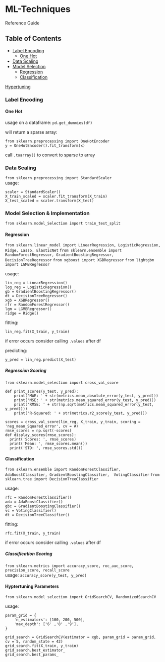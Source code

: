 # ML-Techniques
Reference Guide 

## Table of Contents
* [Label Encoding](#Label-Encoding)  
    * [One Hot](#One-Hot)  
* [Data Scaling](#Data-Scaling)  
* [Model Selection](#Model-Selection)  
     * [Regression](#Regression)        
     * [Classification](#Classification)     
  
[Hypertuning](#Hypertuning-Parameters)  

### Label Encoding

#### One Hot
usage on a dataframe: ```pd.get_dummies(df)```
  
will return a sparse array: 
```
from sklearn.preprocessing import OneHotEncoder
y = OneHotEncoder().fit_transform(x)
```
call ```.toarray()``` to convert to sparse to array 

### Data Scaling
```from sklearn.preprocessing import StandardScaler```  
usage:  
```
scaler = StandardScaler()
X_train_scaled = scaler.fit_transform(X_train)
X_test_scaled = scaler.transform(X_test)
```
  
### Model Selection & Implementation
```from sklearn.model_Selection import train_test_split```

#### Regression
```from sklearn.linear_model import LinearRegression, LogisticRegression, Ridge, Lasso, ElasticNet```
```from sklearn.ensemble import RandomForestRegressor, GradientBoostingRegressor, DecisionTreeRegressor```
```from xgboost import XGBRegressor```
```from lightgbm import LGMBRegressor```  
  
usage: 
```   
lin_reg = LinearRegression()
log_reg = LogisticRegression()
gb = GradientBoostingRegressor()
dt = DecisionTreeRegressor()
xgb = XGBRegressor()
rfr = RandomForestRegressor()
lgm = LGMBRegressor()
ridge = Ridge()
```
  
fitting:
```
lin_reg.fit(X_train, y_train)
```  
if error occurs consider calling ```.values``` after df
    
predicting:  
```
y_pred = lin_reg.predict(X_test)
```
   
##### Regression Scoring
```from sklearn.model_selection import cross_val_score```
  
```
def print_scores(y_test, y_pred):
    print('MAE: ' + str(metrics.mean_absolute_error(y_test, y_pred)))
    print('MSE: ' + str(metrics.mean_squared_error(y_test, y_pred)))
    print('RMSE: ' + str(np.sqrt(metrics.mean_squared_error(y_test, y_pred))))
    print('R-Squared: ' + str(metrics.r2_score(y_test, y_pred)))
 ```
   
```
scores = cross_val_score(lin_reg, X_train, y_train, scoring = 'neg_mean_Squared_error', cv = #)
rmse_scores = np.sqrt(-scores)
def display_scores(rmse_scores):
  print('Scores: ', rmse_scores)
  print('Mean: ', rmse_scores.mean())
  print('STD: ', rmse_scores.std())
```  


#### Classification
```from sklearn.ensemble import RandomForestClassifier, AdaBoostClassifier, GradientBoostingClassifier,  VotingClassifier```
```from sklearn.tree import DecisionTreeClassifier```
   
usage:
```
rfc = RandomForestClassifier()
ada = AdaBoostClassifier()
gbc = GradientBoostingClassifier()
vc = VotingClassifier()
dt = DecisionTreeClassifier()
```
  
fitting:
```
rfc.fit(X_train, y_train)
```  
if error occurs consider calling ```.values``` after df  
  
##### Classification Scoring
```from sklearn.metrics import accuracy_score, roc_auc_score, precision_score, recall_score```  
usage: ```accuracy_score(y_test, y_pred)```

#### Hyptertuning Parameters
```from sklearn.model_selection import GridSearchCV, RandomizedSearchCV```  
  
usage:
```
param_grid = {
    'n_estimators': [100, 200, 500],
    'max_depth': ['6' ,'8' ,'9'],
}
  
grid_search = GridSearchCV(estimator = xgb, param_grid = param_grid, cv = 5, random_state = 42)
grid_search.fit(X_train, y_train)
grid_search.best_estimator_
grid_search.best_params_
```


